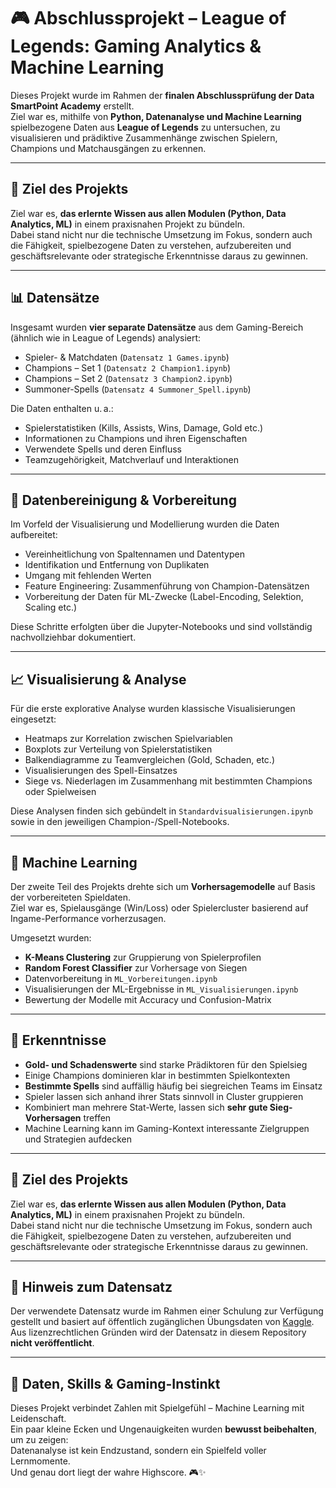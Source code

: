 # 🎮 Abschlussprojekt – League of Legends: Gaming Analytics & Machine Learning

Dieses Projekt wurde im Rahmen der **finalen Abschlussprüfung der Data SmartPoint Academy** erstellt.  
Ziel war es, mithilfe von **Python, Datenanalyse und Machine Learning** spielbezogene Daten aus **League of Legends** zu untersuchen, zu visualisieren und prädiktive Zusammenhänge zwischen Spielern, Champions und Matchausgängen zu erkennen.

---

## 🎯 Ziel des Projekts

Ziel war es, **das erlernte Wissen aus allen Modulen (Python, Data Analytics, ML)** in einem praxisnahen Projekt zu bündeln.  
Dabei stand nicht nur die technische Umsetzung im Fokus, sondern auch die Fähigkeit, spielbezogene Daten zu verstehen, aufzubereiten und geschäftsrelevante oder strategische Erkenntnisse daraus zu gewinnen.

---

## 📊 Datensätze

Insgesamt wurden **vier separate Datensätze** aus dem Gaming-Bereich (ähnlich wie in League of Legends) analysiert:

- Spieler- & Matchdaten (`Datensatz 1 Games.ipynb`)  
- Champions – Set 1 (`Datensatz 2 Champion1.ipynb`)  
- Champions – Set 2 (`Datensatz 3 Champion2.ipynb`)  
- Summoner-Spells (`Datensatz 4 Summoner_Spell.ipynb`)  

Die Daten enthalten u. a.:

- Spielerstatistiken (Kills, Assists, Wins, Damage, Gold etc.)  
- Informationen zu Champions und ihren Eigenschaften  
- Verwendete Spells und deren Einfluss  
- Teamzugehörigkeit, Matchverlauf und Interaktionen  

---

## 🔧 Datenbereinigung & Vorbereitung

Im Vorfeld der Visualisierung und Modellierung wurden die Daten aufbereitet:

- Vereinheitlichung von Spaltennamen und Datentypen  
- Identifikation und Entfernung von Duplikaten  
- Umgang mit fehlenden Werten  
- Feature Engineering: Zusammenführung von Champion-Datensätzen  
- Vorbereitung der Daten für ML-Zwecke (Label-Encoding, Selektion, Scaling etc.)

Diese Schritte erfolgten über die Jupyter-Notebooks und sind vollständig nachvollziehbar dokumentiert.

---

## 📈 Visualisierung & Analyse

Für die erste explorative Analyse wurden klassische Visualisierungen eingesetzt:

- Heatmaps zur Korrelation zwischen Spielvariablen  
- Boxplots zur Verteilung von Spielerstatistiken  
- Balkendiagramme zu Teamvergleichen (Gold, Schaden, etc.)  
- Visualisierungen des Spell-Einsatzes  
- Siege vs. Niederlagen im Zusammenhang mit bestimmten Champions oder Spielweisen  

Diese Analysen finden sich gebündelt in `Standardvisualisierungen.ipynb` sowie in den jeweiligen Champion-/Spell-Notebooks.

---

## 🤖 Machine Learning

Der zweite Teil des Projekts drehte sich um **Vorhersagemodelle** auf Basis der vorbereiteten Spieldaten.  
Ziel war es, Spielausgänge (Win/Loss) oder Spielercluster basierend auf Ingame-Performance vorherzusagen.

Umgesetzt wurden:

- **K-Means Clustering** zur Gruppierung von Spielerprofilen  
- **Random Forest Classifier** zur Vorhersage von Siegen  
- Datenvorbereitung in `ML_Vorbereitungen.ipynb`  
- Visualisierungen der ML-Ergebnisse in `ML_Visualisierungen.ipynb`  
- Bewertung der Modelle mit Accuracy und Confusion-Matrix  

---

## 🧠 Erkenntnisse

- **Gold- und Schadenswerte** sind starke Prädiktoren für den Spielsieg  
- Einige Champions dominieren klar in bestimmten Spielkontexten  
- **Bestimmte Spells** sind auffällig häufig bei siegreichen Teams im Einsatz  
- Spieler lassen sich anhand ihrer Stats sinnvoll in Cluster gruppieren  
- Kombiniert man mehrere Stat-Werte, lassen sich **sehr gute Sieg-Vorhersagen** treffen  
- Machine Learning kann im Gaming-Kontext interessante Zielgruppen und Strategien aufdecken  

---

## 🎯 Ziel des Projekts

Ziel war es, **das erlernte Wissen aus allen Modulen (Python, Data Analytics, ML)** in einem praxisnahen Projekt zu bündeln.  
Dabei stand nicht nur die technische Umsetzung im Fokus, sondern auch die Fähigkeit, spielbezogene Daten zu verstehen, aufzubereiten und geschäftsrelevante oder strategische Erkenntnisse daraus zu gewinnen.

---

## 📂 Hinweis zum Datensatz

Der verwendete Datensatz wurde im Rahmen einer Schulung zur Verfügung gestellt und basiert auf öffentlich zugänglichen Übungsdaten von [Kaggle](https://www.kaggle.com/).  
Aus lizenzrechtlichen Gründen wird der Datensatz in diesem Repository **nicht veröffentlicht**.

---

## 🧠 Daten, Skills & Gaming-Instinkt

Dieses Projekt verbindet Zahlen mit Spielgefühl – Machine Learning mit Leidenschaft.  
Ein paar kleine Ecken und Ungenauigkeiten wurden **bewusst beibehalten**, um zu zeigen:  
Datenanalyse ist kein Endzustand, sondern ein Spielfeld voller Lernmomente.  
Und genau dort liegt der wahre Highscore. 🎮✨
